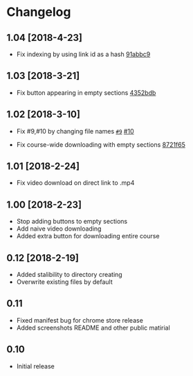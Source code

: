 # Changelog
## 1.04 [2018-4-23]
- Fix indexing by using link id as a hash [91abbc9](https://github.com/Tadaboody/Moodle-Mass-Downloader/commit/91abbc97a2bd1b6241e6401994fcdc98988f3e08)
## 1.03 [2018-3-21]
- Fix button appearing in empty sections [4352bdb](https://github.com/Tadaboody/Moodle-Mass-Downloader/commit/4352bdbd85491065038219734571705dcb7eedca)
## 1.02 [2018-3-10]
- Fix #9,#10 by changing file names [`#9`](https://github.com/Tadaboody/Moodle-Mass-Downloader/issues/9) [#10](https://github.com/Tadaboody/Moodle-Mass-Downloader/issues/10)

- Fix course-wide downloading with empty sections [8721f65](https://github.com/Tadaboody/Moodle-Mass-Downloader/commit/8721f65b9b9a3a3fa606913fb84c70e987dfd4f9)
## 1.01 [2018-2-24]
- Fix video download on direct link to .mp4
## 1.00 [2018-2-23]
- Stop adding buttons to empty sections
- Add naive video downloading 
- Added extra button for downloading entire course
## 0.12  [2018-2-19]
- Added stalibility to directory creating
- Overwrite existing files by default
## 0.11 
- Fixed manifest bug for chrome store release
- Added screenshots README and other public matirial
## 0.10
- Initial release